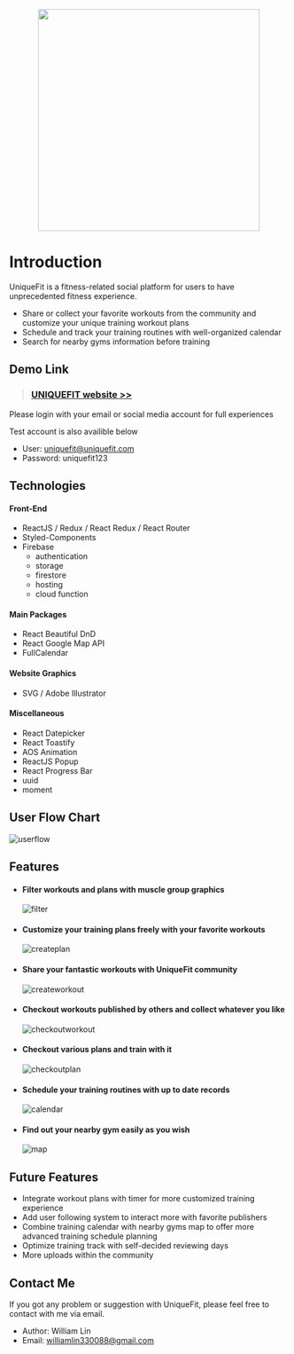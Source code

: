 <div align='center' ><img width="400px" src="src/images/logo-dark.png"/></div>

# Introduction

UniqueFit is a fitness-related social platform for users to have unprecedented fitness experience.

- Share or collect your favorite workouts from the community and customize your unique training workout plans
- Schedule and track your training routines with well-organized calendar
- Search for nearby gyms information before training

## Demo Link

> ### [UNIQUEFIT website >>](https://uniquefit-william.web.app)

Please login with your email or social media account for full experiences

Test account is also availible below

- User: uniquefit@uniquefit.com
- Password: uniquefit123

## Technologies

#### Front-End

- ReactJS / Redux / React Redux / React Router
- Styled-Components
- Firebase
  - authentication
  - storage
  - firestore
  - hosting
  - cloud function

#### Main Packages

- React Beautiful DnD
- React Google Map API
- FullCalendar

#### Website Graphics

- SVG / Adobe Illustrator

#### Miscellaneous

- React Datepicker
- React Toastify
- AOS Animation
- ReactJS Popup
- React Progress Bar
- uuid
- moment

## User Flow Chart

![userflow](src/images/userflow.png)

## Features

- #### Filter workouts and plans with muscle group graphics
  ![filter](media/filter.gif)
- #### Customize your training plans freely with your favorite workouts
  ![createplan](media/createplan.gif)
- #### Share your fantastic workouts with UniqueFit community
  ![createworkout](media/createworkout.gif)
- #### Checkout workouts published by others and collect whatever you like
  ![checkoutworkout](media/checkoutworkout.gif)
- #### Checkout various plans and train with it
  ![checkoutplan](media/checkoutplan.gif)
- #### Schedule your training routines with up to date records
  ![calendar](media/calendar.gif)
- #### Find out your nearby gym easily as you wish
  ![map](media/map.gif)

## Future Features

- Integrate workout plans with timer for more customized training experience
- Add user following system to interact more with favorite publishers
- Combine training calendar with nearby gyms map to offer more advanced training schedule planning
- Optimize training track with self-decided reviewing days
- More uploads within the community

## Contact Me

If you got any problem or suggestion with UniqueFit, please feel free to contact with me via email.

- Author: William Lin
- Email: williamlin330088@gmail.com
